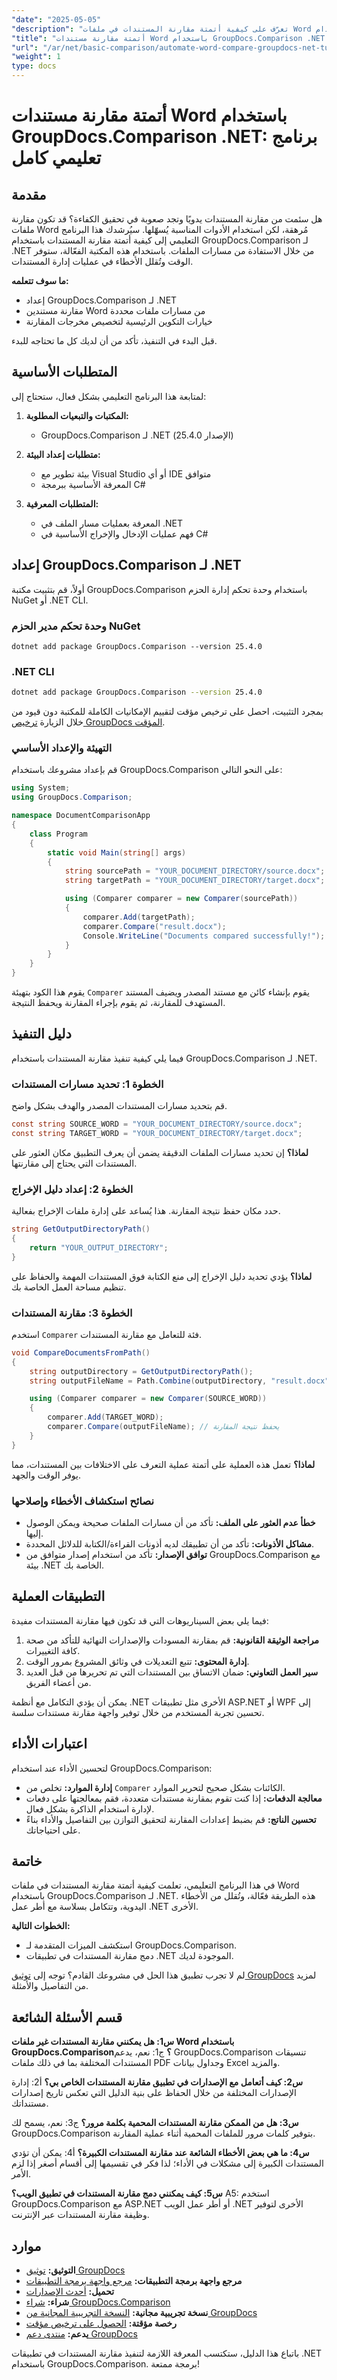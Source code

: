 ```yaml
---
"date": "2025-05-05"
"description": "تعرّف على كيفية أتمتة مقارنة المستندات في ملفات Word باستخدام GroupDocs.Comparison لـ .NET. اتبع هذا الدليل خطوة بخطوة لتوفير الوقت وتقليل الأخطاء."
"title": "أتمتة مقارنة مستندات Word باستخدام GroupDocs.Comparison .NET - برنامج تعليمي كامل"
"url": "/ar/net/basic-comparison/automate-word-compare-groupdocs-net-tutorial/"
"weight": 1
type: docs
---
```

# أتمتة مقارنة مستندات Word باستخدام GroupDocs.Comparison .NET: برنامج تعليمي كامل

## مقدمة

هل سئمت من مقارنة المستندات يدويًا وتجد صعوبة في تحقيق الكفاءة؟ قد تكون مقارنة ملفات Word مُرهقة، لكن استخدام الأدوات المناسبة يُسهّلها. سيُرشدك هذا البرنامج التعليمي إلى كيفية أتمتة مقارنة المستندات باستخدام GroupDocs.Comparison لـ .NET من خلال الاستفادة من مسارات الملفات. باستخدام هذه المكتبة الفعّالة، ستوفر الوقت وتُقلل الأخطاء في عمليات إدارة المستندات.

**ما سوف تتعلمه:**
- إعداد GroupDocs.Comparison لـ .NET
- مقارنة مستندين Word من مسارات ملفات محددة
- خيارات التكوين الرئيسية لتخصيص مخرجات المقارنة

قبل البدء في التنفيذ، تأكد من أن لديك كل ما تحتاجه للبدء.

## المتطلبات الأساسية

لمتابعة هذا البرنامج التعليمي بشكل فعال، ستحتاج إلى:

1. **المكتبات والتبعيات المطلوبة:**
   - GroupDocs.Comparison لـ .NET (الإصدار 25.4.0)

2. **متطلبات إعداد البيئة:**
   - بيئة تطوير مع Visual Studio أو أي IDE متوافق
   - المعرفة الأساسية ببرمجة C#

3. **المتطلبات المعرفية:**
   - المعرفة بعمليات مسار الملف في .NET
   - فهم عمليات الإدخال والإخراج الأساسية في C#

## إعداد GroupDocs.Comparison لـ .NET

أولاً، قم بتثبيت مكتبة GroupDocs.Comparison باستخدام وحدة تحكم إدارة الحزم NuGet أو .NET CLI.

### وحدة تحكم مدير الحزم NuGet

```shell
dotnet add package GroupDocs.Comparison --version 25.4.0
```

### .NET CLI

```bash
dotnet add package GroupDocs.Comparison --version 25.4.0
```

بمجرد التثبيت، احصل على ترخيص مؤقت لتقييم الإمكانيات الكاملة للمكتبة دون قيود من خلال الزيارة [ترخيص GroupDocs المؤقت](https://purchase.groupdocs.com/temporary-license/).

### التهيئة والإعداد الأساسي

قم بإعداد مشروعك باستخدام GroupDocs.Comparison على النحو التالي:

```csharp
using System;
using GroupDocs.Comparison;

namespace DocumentComparisonApp
{
    class Program
    {
        static void Main(string[] args)
        {
            string sourcePath = "YOUR_DOCUMENT_DIRECTORY/source.docx";
            string targetPath = "YOUR_DOCUMENT_DIRECTORY/target.docx";

            using (Comparer comparer = new Comparer(sourcePath))
            {
                comparer.Add(targetPath);
                comparer.Compare("result.docx");
                Console.WriteLine("Documents compared successfully!");
            }
        }
    }
}
```

يقوم هذا الكود بتهيئة `Comparer` يقوم بإنشاء كائن مع مستند المصدر ويضيف المستند المستهدف للمقارنة، ثم يقوم بإجراء المقارنة ويحفظ النتيجة.

## دليل التنفيذ

فيما يلي كيفية تنفيذ مقارنة المستندات باستخدام GroupDocs.Comparison لـ .NET.

### الخطوة 1: تحديد مسارات المستندات

قم بتحديد مسارات المستندات المصدر والهدف بشكل واضح.

```csharp
const string SOURCE_WORD = "YOUR_DOCUMENT_DIRECTORY/source.docx";
const string TARGET_WORD = "YOUR_DOCUMENT_DIRECTORY/target.docx";
```

**لماذا؟** إن تحديد مسارات الملفات الدقيقة يضمن أن يعرف التطبيق مكان العثور على المستندات التي يحتاج إلى مقارنتها.

### الخطوة 2: إعداد دليل الإخراج

حدد مكان حفظ نتيجة المقارنة. هذا يُساعد على إدارة ملفات الإخراج بفعالية.

```csharp
string GetOutputDirectoryPath()
{
    return "YOUR_OUTPUT_DIRECTORY";
}
```

**لماذا؟** يؤدي تحديد دليل الإخراج إلى منع الكتابة فوق المستندات المهمة والحفاظ على تنظيم مساحة العمل الخاصة بك.

### الخطوة 3: مقارنة المستندات

استخدم `Comparer` فئة للتعامل مع مقارنة المستندات.

```csharp
void CompareDocumentsFromPath()
{
    string outputDirectory = GetOutputDirectoryPath();
    string outputFileName = Path.Combine(outputDirectory, "result.docx");

    using (Comparer comparer = new Comparer(SOURCE_WORD))
    {
        comparer.Add(TARGET_WORD);
        comparer.Compare(outputFileName); // يحفظ نتيجة المقارنة
    }
}
```

**لماذا؟** تعمل هذه العملية على أتمتة عملية التعرف على الاختلافات بين المستندات، مما يوفر الوقت والجهد.

### نصائح استكشاف الأخطاء وإصلاحها
- **خطأ عدم العثور على الملف:** تأكد من أن مسارات الملفات صحيحة ويمكن الوصول إليها.
- **مشاكل الأذونات:** تأكد من أن تطبيقك لديه أذونات القراءة/الكتابة للدلائل المحددة.
- **توافق الإصدار:** تأكد من استخدام إصدار متوافق من GroupDocs.Comparison مع بيئة .NET الخاصة بك.

## التطبيقات العملية

فيما يلي بعض السيناريوهات التي قد تكون فيها مقارنة المستندات مفيدة:
1. **مراجعة الوثيقة القانونية:** قم بمقارنة المسودات والإصدارات النهائية للتأكد من صحة كافة التغييرات.
2. **إدارة المحتوى:** تتبع التعديلات في وثائق المشروع بمرور الوقت.
3. **سير العمل التعاوني:** ضمان الاتساق بين المستندات التي تم تحريرها من قبل العديد من أعضاء الفريق.

يمكن أن يؤدي التكامل مع أنظمة .NET الأخرى مثل تطبيقات ASP.NET أو WPF إلى تحسين تجربة المستخدم من خلال توفير واجهة مقارنة مستندات سلسة.

## اعتبارات الأداء

لتحسين الأداء عند استخدام GroupDocs.Comparison:
- **إدارة الموارد:** تخلص من `Comparer` الكائنات بشكل صحيح لتحرير الموارد.
- **معالجة الدفعات:** إذا كنت تقوم بمقارنة مستندات متعددة، فقم بمعالجتها على دفعات لإدارة استخدام الذاكرة بشكل فعال.
- **تحسين الناتج:** قم بضبط إعدادات المقارنة لتحقيق التوازن بين التفاصيل والأداء بناءً على احتياجاتك.

## خاتمة

في هذا البرنامج التعليمي، تعلمت كيفية أتمتة مقارنة المستندات في ملفات Word باستخدام GroupDocs.Comparison لـ .NET. هذه الطريقة فعّالة، وتُقلل من الأخطاء اليدوية، وتتكامل بسلاسة مع أطر عمل .NET الأخرى.

**الخطوات التالية:**
- استكشف الميزات المتقدمة لـ GroupDocs.Comparison.
- دمج مقارنة المستندات في تطبيقات .NET الموجودة لديك.

لم لا تجرب تطبيق هذا الحل في مشروعك القادم؟ توجه إلى [توثيق GroupDocs](https://docs.groupdocs.com/comparison/net/) لمزيد من التفاصيل والأمثلة.

## قسم الأسئلة الشائعة

**س1: هل يمكنني مقارنة المستندات غير ملفات Word باستخدام GroupDocs.Comparison؟**
ج1: نعم، يدعم GroupDocs.Comparison تنسيقات المستندات المختلفة بما في ذلك ملفات PDF وجداول بيانات Excel والمزيد.

**س2: كيف أتعامل مع الإصدارات في تطبيق مقارنة المستندات الخاص بي؟**
أ2: إدارة الإصدارات المختلفة من خلال الحفاظ على بنية الدليل التي تعكس تاريخ إصدارات مستنداتك.

**س3: هل من الممكن مقارنة المستندات المحمية بكلمة مرور؟**
ج3: نعم، يسمح لك GroupDocs.Comparison بتوفير كلمات مرور للملفات المحمية أثناء عملية المقارنة.

**س4: ما هي بعض الأخطاء الشائعة عند مقارنة المستندات الكبيرة؟**
أ4: يمكن أن تؤدي المستندات الكبيرة إلى مشكلات في الأداء؛ لذا فكر في تقسيمها إلى أقسام أصغر إذا لزم الأمر.

**س5: كيف يمكنني دمج مقارنة المستندات في تطبيق الويب؟**
A5: استخدم GroupDocs.Comparison مع ASP.NET أو أطر عمل الويب .NET الأخرى لتوفير وظيفة مقارنة المستندات عبر الإنترنت.

## موارد
- **التوثيق:** [توثيق GroupDocs](https://docs.groupdocs.com/comparison/net/)
- **مرجع واجهة برمجة التطبيقات:** [مرجع واجهة برمجة التطبيقات](https://reference.groupdocs.com/comparison/net/)
- **تحميل:** [أحدث الإصدارات](https://releases.groupdocs.com/comparison/net/)
- **شراء:** [شراء GroupDocs.Comparison](https://purchase.groupdocs.com/buy)
- **نسخة تجريبية مجانية:** [النسخة التجريبية المجانية من GroupDocs](https://releases.groupdocs.com/comparison/net/)
- **رخصة مؤقتة:** [الحصول على ترخيص مؤقت](https://purchase.groupdocs.com/temporary-license/)
- **يدعم:** [منتدى دعم GroupDocs](https://forum.groupdocs.com/c/comparison/)

باتباع هذا الدليل، ستكتسب المعرفة اللازمة لتنفيذ مقارنة المستندات في تطبيقات .NET باستخدام GroupDocs.Comparison. برمجة ممتعة!